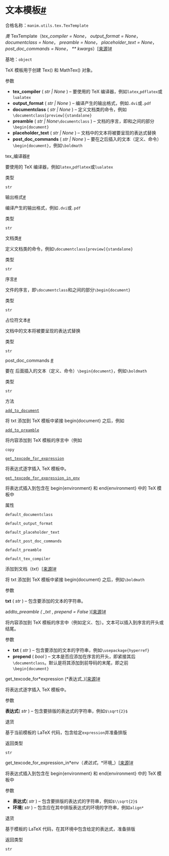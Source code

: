 # 文本模板[#](#textemplate "此标题的固定链接")

合格名称：`manim.utils.tex.TexTemplate`

_类_ TexTemplate（_tex_compiler = None_， _output_format = None_， _documentclass = None_， _preamble = None_， _placeholder_text = None_， _post_doc_commands = None_， _\*\* kwargs_）[\[来源\]](../_modules/manim/utils/tex.html#TexTemplate)[#](#manim.utils.tex.TexTemplate "此定义的固定链接")

基地：`object`

TeX 模板用于创建 Tex() 和 MathTex() 对象。

参数

- **tex_compiler** ( _str_ _|_ _None_ ) – 要使用的 TeX 编译器，例如`latex`,`pdflatex`或`lualatex`
- **output_format** ( _str_ _|_ _None_ ) – 编译产生的输出格式，例如`.dvi`或`.pdf`
- **documentclass** ( _str_ _|_ _None_ ) – 定义文档类的命令，例如`\documentclass[preview]{standalone}`
- **preamble** ( _str_ _|_ _None_`\documentclass` ) – 文档的序言，即和之间的部分`\begin{document}`
- **placeholder_text** ( _str_ _|_ _None_ ) – 文档中的文本将被要呈现的表达式替换
- **post_doc_commands** ( _str_ _|_ _None_ ) – 要在之后插入的文本（定义、命令）`\begin{document}`，例如`\boldmath`

tex\_编译器[#](#manim.utils.tex.TexTemplate.tex_compiler "此定义的固定链接")

要使用的 TeX 编译器，例如`latex`,`pdflatex`或`lualatex`

类型

`str`

输出格式[#](#manim.utils.tex.TexTemplate.output_format "此定义的固定链接")

编译产生的输出格式，例如`.dvi`或`.pdf`

类型

`str`

文档类[#](#manim.utils.tex.TexTemplate.documentclass "此定义的固定链接")

定义文档类的命令，例如`\documentclass[preview]{standalone}`

类型

`str`

序言[#](#manim.utils.tex.TexTemplate.preamble "此定义的固定链接")

文件的序言，即`\documentclass`和之间的部分`\begin{document}`

类型

`str`

占位符文本[#](#manim.utils.tex.TexTemplate.placeholder_text "此定义的固定链接")

文档中的文本将被要呈现的表达式替换

类型

`str`

post_doc_commands [#](#manim.utils.tex.TexTemplate.post_doc_commands "此定义的固定链接")

要在 后面插入的文本（定义、命令）`\begin{document}`，例如`\boldmath`

类型

`str`

方法

[`add_to_document`](#manim.utils.tex.TexTemplate.add_to_document "manim.utils.tex.TexTemplate.add_to_document")

将 txt 添加到 TeX 模板中紧接 begin{document} 之后，例如

[`add_to_preamble`](#manim.utils.tex.TexTemplate.add_to_preamble "manim.utils.tex.TexTemplate.add_to_preamble")

将内容添加到 TeX 模板的序言中（例如

`copy`

[`get_texcode_for_expression`](#manim.utils.tex.TexTemplate.get_texcode_for_expression "manim.utils.tex.TexTemplate.get_texcode_for_expression")

将表达式逐字插入 TeX 模板中。

[`get_texcode_for_expression_in_env`](#manim.utils.tex.TexTemplate.get_texcode_for_expression_in_env "manim.utils.tex.TexTemplate.get_texcode_for_expression_in_env")

将表达式插入到包含在 begin{environment} 和 end{environment} 中的 TeX 模板中

属性

`default_documentclass`

`default_output_format`

`default_placeholder_text`

`default_post_doc_commands`

`default_preamble`

`default_tex_compiler`

添加到文档（_txt_）[\[来源\]](../_modules/manim/utils/tex.html#TexTemplate.add_to_document)[#](#manim.utils.tex.TexTemplate.add_to_document "此定义的固定链接")

将 txt 添加到 TeX 模板中紧接 begin{document} 之后，例如`\boldmath`

参数

**txt** ( _str_ ) – 包含要添加的文本的字符串。

add*to_preamble ( \_txt* , _prepend = False_ )[\[来源\]](../_modules/manim/utils/tex.html#TexTemplate.add_to_preamble)[#](#manim.utils.tex.TexTemplate.add_to_preamble "此定义的固定链接")

将内容添加到 TeX 模板的序言中（例如定义、包）。文本可以插入到序言的开头或结尾。

参数

- **txt** ( _str_ ) – 包含要添加的文本的字符串，例如`\usepackage{hyperref}`
- **prepend** ( _bool_ ) – 文本是否应添加在序言的开头，即紧接其后`\documentclass`。默认是将其添加到前导码的末尾，即之前`\begin{document}`

get_texcode_for*expression (*表达式\_)[\[来源\]](../_modules/manim/utils/tex.html#TexTemplate.get_texcode_for_expression)[#](#manim.utils.tex.TexTemplate.get_texcode_for_expression "此定义的固定链接")

将表达式逐字插入 TeX 模板中。

参数

**表达式**( _str_ ) – 包含要排版的表达式的字符串，例如`$\sqrt{2}$`

退货

基于当前模板的 LaTeX 代码，包含给定`expression`并准备排版

返回类型

`str`

get_texcode_for_expression_in*env（*表达式*，*环境\_）[\[来源\]](../_modules/manim/utils/tex.html#TexTemplate.get_texcode_for_expression_in_env)[#](#manim.utils.tex.TexTemplate.get_texcode_for_expression_in_env "此定义的固定链接")

将表达式插入到包含在 begin{environment} 和 end{environment} 中的 TeX 模板中

参数

- **表达式**( _str_ ) – 包含要排版的表达式的字符串，例如`$\\sqrt{2}$`
- **环境**( _str_ ) – 包含应在其中排版表达式的环境的字符串，例如`align*`

退货

基于模板的 LaTeX 代码，在其环境中包含给定的表达式，准备排版

返回类型

`str`
